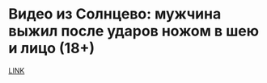 # Видео из Солнцево: мужчина выжил после ударов ножом в шею и лицо (18+)



[LINK](https://varlamov.ru/3528465.html)